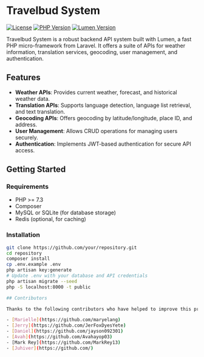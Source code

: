 # Travelbud System

[![License](https://img.shields.io/badge/license-MIT-blue.svg)](https://opensource.org/licenses/MIT)
[![PHP Version](https://img.shields.io/badge/php-%3E%3D%207.3-blue)](https://www.php.net/releases/7_3_0.php)
[![Lumen Version](https://img.shields.io/badge/lumen-%3E%3D%205.0-yellow)](https://lumen.laravel.com/docs)

Travelbud System is a robust backend API system built with Lumen, a fast PHP micro-framework from Laravel. It offers a suite of APIs for weather information, translation services, geocoding, user management, and authentication.

## Features

- **Weather APIs**: Provides current weather, forecast, and historical weather data.
- **Translation APIs**: Supports language detection, language list retrieval, and text translation.
- **Geocoding APIs**: Offers geocoding by latitude/longitude, place ID, and address.
- **User Management**: Allows CRUD operations for managing users securely.
- **Authentication**: Implements JWT-based authentication for secure API access.

## Getting Started

### Requirements

- PHP >= 7.3
- Composer
- MySQL or SQLite (for database storage)
- Redis (optional, for caching)

### Installation

```bash
git clone https://github.com/your/repository.git
cd repository
composer install
cp .env.example .env
php artisan key:generate
# Update .env with your database and API credentials
php artisan migrate --seed
php -S localhost:8000 -t public

## Contributors

Thanks to the following contributors who have helped to improve this project:

- [Marielle](https://github.com/maryelang)
- [Jerry](https://github.com/JerFoxDyesYete)
- [Daniel](https://github.com/jayson092301)
- [Avah](https://github.com/Avahayop03)
- [Mark Rey](https://github.com/MarkRey13)
- [Juhiver](https://github.com/)


